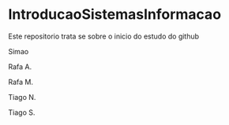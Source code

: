 # IntroducaoSistemasInformacao

Este repositorio trata se sobre o inicio do estudo do github

Simao

Rafa A.

Rafa M.

Tiago N.

Tiago S.
